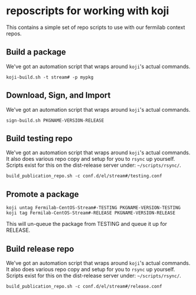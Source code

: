 # reposcripts for working with koji

This contains a simple set of repo scripts to use with our
fermilab context repos.

##  Build a package

We've got an automation script that wraps around `koji`'s actual commands.

```shell
koji-build.sh -t stream# -p mypkg
```

## Download, Sign, and Import

We've got an automation script that wraps around `koji`'s actual commands.

```shell
sign-build.sh PKGNAME-VERSION-RELEASE
```

## Build testing repo

We've got an automation script that wraps around `koji`'s actual commands.
It also does various repo copy and setup for you to `rsync` up yourself.
Scripts exist for this on the dist-release server under: `~/scripts/rsync/`.

```shell
build_publication_repo.sh -c conf.d/el/stream#/testing.conf
```

## Promote a package

```shell
koji untag Fermilab-CentOS-Stream#-TESTING PKGNAME-VERSION-TESTING
koji tag Fermilab-CentOS-Stream#-RELEASE PKGNAME-VERSION-RELEASE
```

This will un-queue the package from TESTING and queue it up for RELEASE.

## Build release repo

We've got an automation script that wraps around `koji`'s actual commands.
It also does various repo copy and setup for you to `rsync` up yourself.
Scripts exist for this on the dist-release server under: `~/scripts/rsync/`.

```shell
build_publication_repo.sh -c conf.d/el/stream#/release.conf
```
